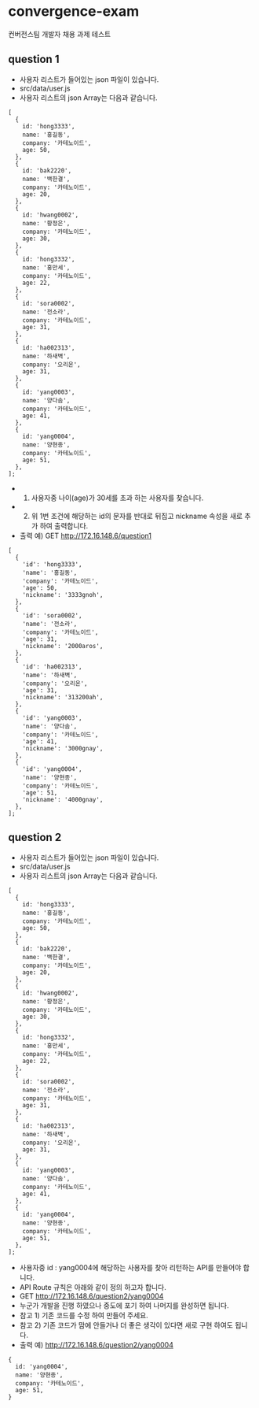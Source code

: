 # convergence-exam
컨버전스팀 개발자 채용 과제 테스트

## question 1
- 사용자 리스트가 들어있는 json 파일이 있습니다.
- src/data/user.js
- 사용자 리스트의 json Array는 다음과 같습니다.
```
[
  {
    id: 'hong3333',
    name: '홍길동',
    company: '카테노이드',
    age: 50,
  },
  {
    id: 'bak2220',
    name: '백한결',
    company: '카테노이드',
    age: 20,
  },
  {
    id: 'hwang0002',
    name: '황정은',
    company: '카테노이드',
    age: 30,
  },
  {
    id: 'hong3332',
    name: '홍만세',
    company: '카테노이드',
    age: 22,
  },
  {
    id: 'sora0002',
    name: '전소라',
    company: '카테노이드',
    age: 31,
  },
  {
    id: 'ha002313',
    name: '하새벽',
    company: '오리온',
    age: 31,
  },
  {
    id: 'yang0003',
    name: '양다솜',
    company: '카테노이드',
    age: 41,
  },
  {
    id: 'yang0004',
    name: '양현종',
    company: '카테노이드',
    age: 51,
  },
];
```
- 1) 사용자중 나이(age)가 30세를 초과 하는 사용자를 찾습니다.
- 2) 위 1번 조건에 해당하는 id의 문자를 반대로 뒤집고 nickname 속성을 새로 추가 하여 출력합니다.
- 출력 예) GET http://172.16.148.6/question1
```
[
  {
    'id': 'hong3333',
    'name': '홍길동',
    'company': '카테노이드',
    'age': 50,
    'nickname': '3333gnoh',
  },
  {
    'id': 'sora0002',
    'name': '전소라',
    'company': '카테노이드',
    'age': 31,
    'nickname': '2000aros',
  },
  {
    'id': 'ha002313',
    'name': '하새벽',
    'company': '오리온',
    'age': 31,
    'nickname': '313200ah',
  },
  {
    'id': 'yang0003',
    'name': '양다솜',
    'company': '카테노이드',
    'age': 41,
    'nickname': '3000gnay',
  },
  {
    'id': 'yang0004',
    'name': '양현종',
    'company': '카테노이드',
    'age': 51,
    'nickname': '4000gnay',
  },
];
```

## question 2
- 사용자 리스트가 들어있는 json 파일이 있습니다.
- src/data/user.js
- 사용자 리스트의 json Array는 다음과 같습니다.
```
[
  {
    id: 'hong3333',
    name: '홍길동',
    company: '카테노이드',
    age: 50,
  },
  {
    id: 'bak2220',
    name: '백한결',
    company: '카테노이드',
    age: 20,
  },
  {
    id: 'hwang0002',
    name: '황정은',
    company: '카테노이드',
    age: 30,
  },
  {
    id: 'hong3332',
    name: '홍만세',
    company: '카테노이드',
    age: 22,
  },
  {
    id: 'sora0002',
    name: '전소라',
    company: '카테노이드',
    age: 31,
  },
  {
    id: 'ha002313',
    name: '하새벽',
    company: '오리온',
    age: 31,
  },
  {
    id: 'yang0003',
    name: '양다솜',
    company: '카테노이드',
    age: 41,
  },
  {
    id: 'yang0004',
    name: '양현종',
    company: '카테노이드',
    age: 51,
  },
];
```
- 사용자중 id : yang0004에 해당하는 사용자를 찾아 리턴하는 API를 만들어야 합니다.
- API Route 규칙은 아래와 같이 정의 하고자 합니다.
- GET http://172.16.148.6/question2/yang0004
- 누군가 개발을 진행 하였으나 중도에 포기 하여 나머지를 완성하면 됩니다.
- 참고 1) 기존 코드를 수정 하여 만들어 주세요.
- 참고 2) 기존 코드가 맘에 안들거나 더 좋은 생각이 있다면 새로 구현 하여도 됩니다.
- 출력 예) http://172.16.148.6/question2/yang0004
```
{
  id: 'yang0004',
  name: '양현종',
  company: '카테노이드',
  age: 51,
}
```